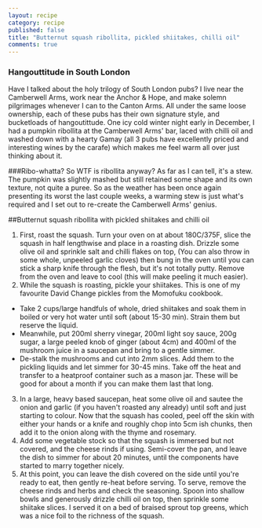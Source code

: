 ```yaml
---
layout: recipe
category: recipe
published: false
title: "Butternut squash ribollita, pickled shiitakes, chilli oil"
comments: true
---
```


### Hangouttitude in South London
Have I talked about the holy trilogy of South London pubs? I live near the Camberwell Arms, work near the Anchor & Hope, and make solemn pilgrimages whenever I can to the Canton Arms. All under the same loose ownership, each of these pubs has their own signature style, and bucketloads of hangoutittude. One icy cold winter night early in December, I had a pumpkin ribollita at the Camberwell Arms' bar, laced with chilli oil and washed down with a hearty Gamay (all 3 pubs have excellently priced and interesting wines by the carafe) which makes me feel warm all over just thinking about it.

###Ribo-whatta?
So WTF is ribollita anyway? As far as I can tell, it's a stew. The pumpkin was slightly mashed but still retained some shape and its own texture, not quite a puree. So as the weather has been once again presenting its worst the last couple weeks, a warming stew is just what's required and I set out to re-create the Camberwell Arms' genius.

##Butternut squash ribollita with pickled shiitakes and chilli oil

1. First, roast the squash. Turn your oven on at about 180C/375F, slice the squash in half lengthwise and place in a roasting dish. Drizzle some olive oil and sprinkle salt and chilli flakes on top, (You can also throw in some whole, unpeeled garlic cloves) then bung in the oven until you can stick a sharp knife through the flesh, but it's not totally putty.  Remove from the oven and leave to cool (this will make peeling it much easier).
2. While the squash is roasting, pickle your shiitakes. This is one of my favourite David Change pickles from the Momofuku cookbook. 
- Take 2 cups/large handfuls of whole, dried shiitakes and soak them in boiled or very hot water until soft (about 15-30 min). Strain them but reserve the liquid. 
- Meanwhile, put 200ml sherry vinegar, 200ml light soy sauce, 200g sugar, a large peeled knob of ginger (about 4cm) and 400ml of the mushroom juice in a saucepan and bring to a gentle simmer. 
- De-stalk the mushrooms and cut into 2mm slices. Add them to the pickling liquids and let simmer for 30-45 mins. Take off the heat and transfer to a heatproof container such as a mason jar. These will be good for about a month if you can make them last that long.
3. In a large, heavy based saucepan, heat some olive oil and sautee the onion and garlic (if you haven't roasted any already) until soft and just starting to colour. Now that the squash has cooled, peel off the skin with either your hands or a knife and roughly chop into 5cm ish chunks, then add it to the onion along with the thyme and rosemary.
4. Add some vegetable stock so that the squash is immersed but not covered, and the cheese rinds if using. Semi-cover the pan, and leave the dish to simmer for about 20 minutes, until the components have started to marry together nicely.
5. At this point, you can leave the dish covered on the side until you're ready to eat, then gently re-heat before serving. To serve, remove the cheese rinds and herbs and check the seasoning. Spoon into shallow bowls and generously drizzle chilli oil on top, then sprinkle some shiitake slices. I served it on a bed of braised sprout top greens, which was a nice foil to the richness of the squash.

